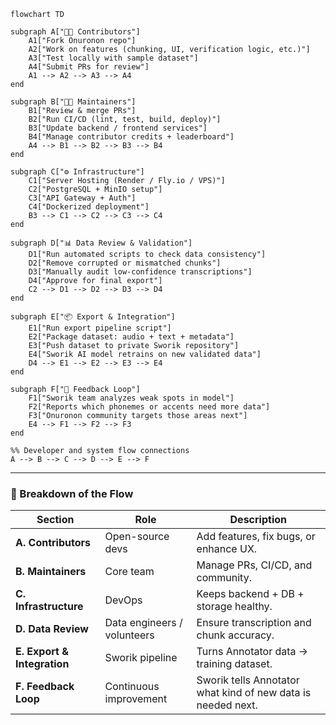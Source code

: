 ```mermaid
flowchart TD

subgraph A["👨‍💻 Contributors"]
    A1["Fork Onuronon repo"]
    A2["Work on features (chunking, UI, verification logic, etc.)"]
    A3["Test locally with sample dataset"]
    A4["Submit PRs for review"]
    A1 --> A2 --> A3 --> A4
end

subgraph B["🧑‍🔧 Maintainers"]
    B1["Review & merge PRs"]
    B2["Run CI/CD (lint, test, build, deploy)"]
    B3["Update backend / frontend services"]
    B4["Manage contributor credits + leaderboard"]
    A4 --> B1 --> B2 --> B3 --> B4
end

subgraph C["⚙️ Infrastructure"]
    C1["Server Hosting (Render / Fly.io / VPS)"]
    C2["PostgreSQL + MinIO setup"]
    C3["API Gateway + Auth"]
    C4["Dockerized deployment"]
    B3 --> C1 --> C2 --> C3 --> C4
end

subgraph D["📊 Data Review & Validation"]
    D1["Run automated scripts to check data consistency"]
    D2["Remove corrupted or mismatched chunks"]
    D3["Manually audit low-confidence transcriptions"]
    D4["Approve for final export"]
    C2 --> D1 --> D2 --> D3 --> D4
end

subgraph E["📦 Export & Integration"]
    E1["Run export pipeline script"]
    E2["Package dataset: audio + text + metadata"]
    E3["Push dataset to private Sworik repository"]
    E4["Sworik AI model retrains on new validated data"]
    D4 --> E1 --> E2 --> E3 --> E4
end

subgraph F["🧠 Feedback Loop"]
    F1["Sworik team analyzes weak spots in model"]
    F2["Reports which phonemes or accents need more data"]
    F3["Onuronon community targets those areas next"]
    E4 --> F1 --> F2 --> F3
end

%% Developer and system flow connections
A --> B --> C --> D --> E --> F
```

---

### 🧩 Breakdown of the Flow

| Section                     | Role                        | Description                                                 |
| --------------------------- | --------------------------- | ----------------------------------------------------------- |
| **A. Contributors**         | Open-source devs            | Add features, fix bugs, or enhance UX.                      |
| **B. Maintainers**          | Core team                   | Manage PRs, CI/CD, and community.                           |
| **C. Infrastructure**       | DevOps                      | Keeps backend + DB + storage healthy.                       |
| **D. Data Review**          | Data engineers / volunteers | Ensure transcription and chunk accuracy.                    |
| **E. Export & Integration** | Sworik pipeline             | Turns Annotator data → training dataset.                     |
| **F. Feedback Loop**        | Continuous improvement      | Sworik tells Annotator what kind of new data is needed next. |

